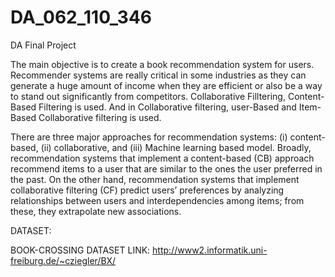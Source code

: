 # DA_062_110_346
DA Final Project 

The main objective is to create a book recommendation system for users. Recommender systems are really critical in some industries as they can generate a huge amount of income when they are efficient or also be a way to stand out significantly from competitors. Collaborative Filltering, Content-Based Filtering is used. And in Collaborative filtering, user-Based and Item-Based Collaborative filtering is used.

There are three major approaches for recommendation systems: (i) content-based, (ii) collaborative, and (iii) Machine learning based model. Broadly, recommendation systems that implement a content-based (CB) approach recommend items to a user that are similar to the ones the user preferred in the past. On the other hand, recommendation systems that implement collaborative filtering (CF) predict users’ preferences by analyzing relationships between users and interdependencies among items; from these, they extrapolate new associations.

DATASET:

BOOK-CROSSING DATASET
LINK: http://www2.informatik.uni-freiburg.de/~cziegler/BX/

